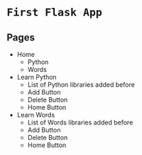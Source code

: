 # `First Flask App`

## Pages
* Home
    * Python 
    * Words
* Learn Python
    * List of Python libraries added before
    * Add Button 
    * Delete Button
    * Home Button
* Learn Words
    * List of Words libraries added before
    * Add Button 
    * Delete Button
    * Home Button